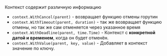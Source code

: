 Контекст содержит различную информацию

+ `context.WithCancel(parent)` - возвращает функцию отмены горутин
+ `context.WithTimeout(parent, duration)` - так же возвращает функцию отмены, но так же сам отменяется через указанное время
+ `context.WithDeadline(parent, time.Time)` - Контекст с **конкретной датой и временем**, когда он будет отменён.
+ `context.WithValue(parent, key, value)` - Добавляет в контекст значение по ключу.